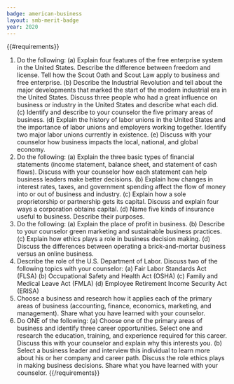 ```yaml
---
badge: american-business
layout: smb-merit-badge
year: 2020
---
```


{{#requirements}}
1. Do the following:
    (a) Explain four features of the free enterprise system in the United States. Describe the difference between freedom and license. Tell how the Scout Oath and Scout Law apply to business and free enterprise.
    (b) Describe the Industrial Revolution and tell about the major developments that marked the start of the modern industrial era in the United States. Discuss three people who had a great influence on business or industry in the United States and describe what each did.
    (c) Identify and describe to your counselor the five primary areas of business.
    (d) Explain the history of labor unions in the United States and the importance of labor unions and employers working together. Identify two major labor unions currently in existence.
    (e) Discuss with your counselor how business impacts the local, national, and global economy.
2. Do the following:
    (a) Explain the three basic types of financial statements (income statement, balance sheet, and statement of cash flows). Discuss with your counselor how each statement can help business leaders make better decisions.
    (b) Explain how changes in interest rates, taxes, and government spending affect the flow of money into or out of business and industry.
    (c) Explain how a sole proprietorship or partnership gets its capital. Discuss and explain four ways a corporation obtains capital.
    (d) Name five kinds of insurance useful to business. Describe their purposes.
3. Do the following:
    (a) Explain the place of profit in business.
    (b) Describe to your counselor green marketing and sustainable business practices.
    (c) Explain how ethics plays a role in business decision making.
    (d) Discuss the differences between operating a brick-and-mortar business versus an online business.
4. Describe the role of the U.S. Department of Labor. Discuss two of the following topics with your counselor:
    (a) Fair Labor Standards Act (FLSA)
    (b) Occupational Safety and Health Act (OSHA)
    (c) Family and Medical Leave Act (FMLA)
    (d) Employee Retirement Income Security Act (ERISA)
5. Choose a business and research how it applies each of the primary areas of business (accounting, finance, economics, marketing, and management). Share what you have learned with your counselor.
6. Do ONE of the following:
    (a) Choose one of the primary areas of business and identify three career opportunities. Select one and research the education, training, and experience required for this career. Discuss this with your counselor and explain why this interests you.
    (b) Select a business leader and interview this individual to learn more about his or her company and career path. Discuss the role ethics plays in making business decisions. Share what you have learned with your counselor.
{{/requirements}}
